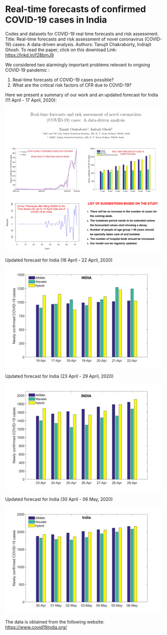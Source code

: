 # Real-time forecasts of confirmed COVID-19 cases in India
Codes and datasets for COVID-19 real time forecasts and risk assessment.
Title: Real-time forecasts and risk assessment of novel coronavirus (COVID-19) cases: A data-driven analysis.
Authors: Tanujit Chakraborty, Indrajit Ghosh.
To read the paper, click on this download Link: https://lnkd.in/f28bmJ9


We considered two alarmingly important problems relevant to ongoing COVID-19 pandemic :
1. Real-time forecasts of COVID-19 cases possible?
2. What are the critical risk factors of CFR due to COVID-19?

Here we present a summary of our work and an updated forecast for India (11 April - 17 April, 2020):

![picture](forecast_11apr_ind.jpg)

Updated forecast for India (16 April - 22 April, 2020)

![picture](forecast_16apr_ind.png)

Updated forecast for India (23 April - 29 April, 2020)

![picture](india_forecast_23apr.png)

Updated forecast for India (30 April - 06 May, 2020)

![picture](india_forecast_30apr.png)

The data is obtained from the following website: https://www.covid19india.org/
